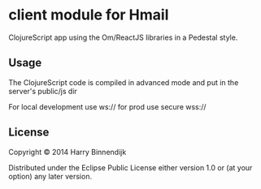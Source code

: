 # client module for Hmail

ClojureScript app using the Om/ReactJS libraries in a Pedestal style.

## Usage

The ClojureScript code is compiled in advanced mode and put in the server's public/js dir

For local development use ws:// for prod use secure wss://

## License

Copyright © 2014 Harry Binnendijk

Distributed under the Eclipse Public License either version 1.0 or (at
your option) any later version.
